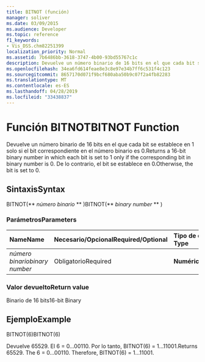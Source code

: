 ```yaml
---
title: BITNOT (función)
manager: soliver
ms.date: 03/09/2015
ms.audience: Developer
ms.topic: reference
f1_keywords:
- Vis_DSS.chm82251399
localization_priority: Normal
ms.assetid: 7b6486bb-3618-3747-4b00-93bd55767c1c
description: Devuelve un número binario de 16 bits en el que cada bit se establece en 1 solo si el bit correspondiente en el número binario es 0. De lo contrario, el bit se establece en 0.
ms.openlocfilehash: 34ea6fd614feae8e3c8e97e34b7ff6c531f4c123
ms.sourcegitcommit: 8657170d071f9bcf680aba50b9c07f2a4fb82283
ms.translationtype: MT
ms.contentlocale: es-ES
ms.lasthandoff: 04/28/2019
ms.locfileid: "33438837"
---
```

# <a name="bitnot-function"></a><span data-ttu-id="0eac6-104">Función BITNOT</span><span class="sxs-lookup"><span data-stu-id="0eac6-104">BITNOT Function</span></span>

<span data-ttu-id="0eac6-105">Devuelve un número binario de 16 bits en el que cada bit se establece en 1 solo si el bit correspondiente en el número binario es 0.</span><span class="sxs-lookup"><span data-stu-id="0eac6-105">Returns a 16-bit binary number in which each bit is set to 1 only if the corresponding bit in binary number is 0.</span></span> <span data-ttu-id="0eac6-106">De lo contrario, el bit se establece en 0.</span><span class="sxs-lookup"><span data-stu-id="0eac6-106">Otherwise, the bit is set to 0.</span></span>
  
## <a name="syntax"></a><span data-ttu-id="0eac6-107">Sintaxis</span><span class="sxs-lookup"><span data-stu-id="0eac6-107">Syntax</span></span>

<span data-ttu-id="0eac6-108">BITNOT(\*\* *número binario* \*\* )</span><span class="sxs-lookup"><span data-stu-id="0eac6-108">BITNOT(\*\* *binary number* \*\* )</span></span> 
  
### <a name="parameters"></a><span data-ttu-id="0eac6-109">Parámetros</span><span class="sxs-lookup"><span data-stu-id="0eac6-109">Parameters</span></span>

|<span data-ttu-id="0eac6-110">**Name**</span><span class="sxs-lookup"><span data-stu-id="0eac6-110">**Name**</span></span>|<span data-ttu-id="0eac6-111">**Necesario/Opcional**</span><span class="sxs-lookup"><span data-stu-id="0eac6-111">**Required/Optional**</span></span>|<span data-ttu-id="0eac6-112">**Tipo de datos**</span><span class="sxs-lookup"><span data-stu-id="0eac6-112">**Data Type**</span></span>|<span data-ttu-id="0eac6-113">**Descripción**</span><span class="sxs-lookup"><span data-stu-id="0eac6-113">**Description**</span></span>|
|:-----|:-----|:-----|:-----|
| <span data-ttu-id="0eac6-114">_número binario_</span><span class="sxs-lookup"><span data-stu-id="0eac6-114">_binary number_</span></span> <br/> |<span data-ttu-id="0eac6-115">Obligatorio</span><span class="sxs-lookup"><span data-stu-id="0eac6-115">Required</span></span>  <br/> |<span data-ttu-id="0eac6-116">**Numérico**</span><span class="sxs-lookup"><span data-stu-id="0eac6-116">**Numeric**</span></span> <br/> |<span data-ttu-id="0eac6-117">Un número binario de 16 bits.</span><span class="sxs-lookup"><span data-stu-id="0eac6-117">A 16-bit binary number.</span></span>  <br/> |
   
### <a name="return-value"></a><span data-ttu-id="0eac6-118">Valor devuelto</span><span class="sxs-lookup"><span data-stu-id="0eac6-118">Return value</span></span>

<span data-ttu-id="0eac6-119">Binario de 16 bits</span><span class="sxs-lookup"><span data-stu-id="0eac6-119">16-bit Binary</span></span>
  
## <a name="example"></a><span data-ttu-id="0eac6-120">Ejemplo</span><span class="sxs-lookup"><span data-stu-id="0eac6-120">Example</span></span>

<span data-ttu-id="0eac6-121">BITNOT(6)</span><span class="sxs-lookup"><span data-stu-id="0eac6-121">BITNOT(6)</span></span>
  
<span data-ttu-id="0eac6-p103">Devuelve 65529. El 6 = 0...00110. Por lo tanto, BITNOT(6) = 1...11001.</span><span class="sxs-lookup"><span data-stu-id="0eac6-p103">Returns 65529. The 6 = 0...00110. Therefore, BITNOT(6) = 1...11001.</span></span>
  

